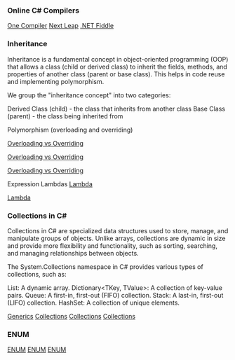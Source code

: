 ### Online C# Compilers

[One Compiler](https://onecompiler.com/csharp)
[Next Leap](https://nextleap.app/online-compiler/csharp-programming)
[.NET Fiddle](https://dotnetfiddle.net/)

### Inheritance
Inheritance is a fundamental concept in object-oriented programming (OOP) that allows a class (child or derived class) to inherit the fields, methods, and properties of another class (parent or base class). This helps in code reuse and implementing polymorphism.

We group the "inheritance concept" into two categories:

Derived Class (child) - the class that inherits from another class
Base Class (parent) - the class being inherited from



Polymorphism (overloading and overriding)

[Overloading vs Overriding](https://ogutdgnn.medium.com/polymorphism-in-c-with-method-overloading-and-method-overriding-da0d5323a2cd)

[Overloading vs Overriding](https://interviewspreparation.com/method-overloading-vs-method-overriding-in-csharp-interviews/)

[Overloading vs Overriding](https://c-sharpcorner.com/UploadFile/8a67c0/method-overloading-and-method-overriding-in-C-Sharp/)


Expression Lambdas
[Lambda](https://c-sharpcorner.com/UploadFile/bd6c67/lambda-expressions-in-C-Sharp/)

[Lambda](https://medium.com/@eveciana21/c-survival-guide-lambda-expression-practice-d57294581a30)


### Collections in C#

Collections in C# are specialized data structures used to store, manage, and manipulate groups of objects. Unlike arrays, collections are dynamic in size and provide more flexibility and functionality, such as sorting, searching, and managing relationships between objects.

The System.Collections namespace in C# provides various types of collections, such as:

List<T>: A dynamic array.
Dictionary<TKey, TValue>: A collection of key-value pairs.
Queue<T>: A first-in, first-out (FIFO) collection.
Stack<T>: A last-in, first-out (LIFO) collection.
HashSet<T>: A collection of unique elements.

[Generics](https://www.geeksforgeeks.org/c-sharp-generics-introduction/)
[Collections](https://learn.microsoft.com/en-us/dotnet/csharp/language-reference/builtin-types/collections)
[Collections](https://www.c-sharpcorner.com/UploadFile/736bf5/collection-in-C-Sharp/)
[Collections](https://www.geeksforgeeks.org/collections-in-c-sharp/)


### ENUM
[ENUM](https://www.w3schools.com/cs/cs_enums.php)
[ENUM](https://learn.microsoft.com/en-us/dotnet/csharp/language-reference/builtin-types/enum)
[ENUM](https://learn.microsoft.com/en-us/dotnet/csharp/language-reference/language-specification/enums)